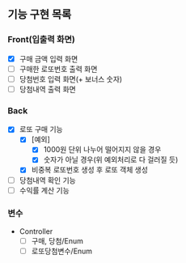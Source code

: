 ## 기능 구현 목록

### Front(입출력 화면)
- [x] 구매 금액 입력 화면
- [ ] 구매한 로또번호 출력 화면
- [ ] 당첨번호 입력 화면(+ 보너스 숫자)
- [ ] 당첨내역 출력 화면 

### Back
- [x] 로또 구매 기능
  - [x] [예외]
    - [x] 1000원 단위 나누어 떨어지지 않을 경우
    - [x] 숫자가 아닐 경우(위 예외처리로 다 걸러질 듯)
  - [x] 비중복 로또번호 생성 후 로또 객체 생성
- [ ] 당첨내역 확인 기능
- [ ] 수익률 계산 기능

### 변수
- Controller
  - [ ] 구매, 당첨/Enum
  - [ ] 로또당첨변수/Enum